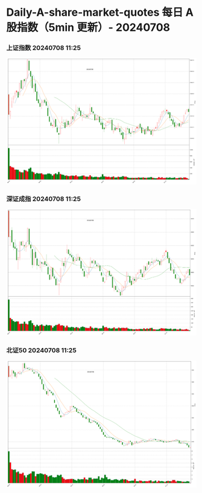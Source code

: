 
# Daily-A-share-market-quotes 每日 A 股指数（5min 更新）- 20240708

### 上证指数 20240708 11:25
![](./fig/2024/7/20240708-sh000001.png)

### 深证成指 20240708 11:25
![](./fig/2024/7/20240708-sz399001.png)

### 北证50 20240708 11:25
![](./fig/2024/7/20240708-bj899050.png)
